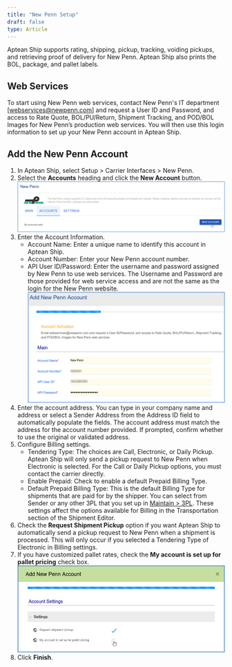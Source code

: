 ```yaml
---
title: "New Penn Setup"
draft: false
type: Article
---
```


Aptean Ship supports rating, shipping, pickup, tracking, voiding pickups, and retrieving proof of delivery for New Penn. Aptean Ship also prints the BOL, package, and pallet labels.
## Web Services


To start using New Penn web services, contact New Penn's IT department [webservices@newpenn.com] and request a User ID and Password, and access to Rate Quote, BOL/PU/Return, Shipment Tracking, and POD/BOL Images for New Penn’s production web services. You will then use this login information to set up your New Penn account in Aptean Ship.
## Add the New Penn Account


1. In Aptean Ship, select Setup > Carrier Interfaces > New Penn.
2. Select the **Accounts** heading and click the **New Account** button.
![](assets/images/aptean-ship-newpenn-1.png)
3. Enter the Account Information.
	* Account Name: Enter a unique name to identify this account in Aptean Ship.
	* Account Number: Enter your New Penn account number.
	* API User ID/Password: Enter the username and password assigned by New Penn to use web services. The Username and Password are those provided for web service access and are not the same as the login for the New Penn website.
	![](assets/images/aptean-ship-newpenn-2.png)
4. Enter the account address. You can type in your company name and address or select a Sender Address from the Address ID field to automatically populate the fields. The account address must match the address for the account number provided. If prompted, confirm whether to use the original or validated address.
5. Configure Billing settings.
	* Tendering Type: The choices are Call, Electronic, or Daily Pickup. Aptean Ship will only send a pickup request to New Penn when Electronic is selected. For the Call or Daily Pickup options, you must contact the carrier directly.
	* Enable Prepaid: Check to enable a default Prepaid Billing Type.
	* Default Prepaid Billing Type: This is the default Billing Type for shipments that are paid for by the shipper. You can select from Sender or any other 3PL that you set up in [Maintain > 3PL](3pl-overview.md). These settings affect the options available for Billing in the Transportation section of the Shipment Editor.
6. Check the **Request Shipment Pickup** option if you want Aptean Ship to automatically send a pickup request to New Penn when a shipment is processed. This will only occur if you selected a Tendering Type of Electronic in Billing settings.
7. If you have customized pallet rates, check the **My account is set up for pallet pricing** check box.
![](assets/images/newpenn-4.png)
8. Click **Finish**.


